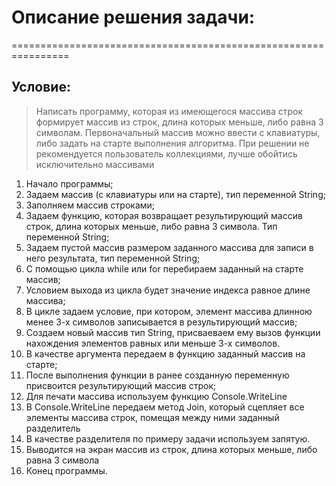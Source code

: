 # Описание решения задачи:

================================================================

## Условие:

> Написать программу, которая из имеющегося массива строк формирует массив из
> строк, длина которых меньше, либо равна 3 символам.
> Первоначальный массив можно ввести с клавиатуры, либо задать на старте
> выполнения алгоритма. При решении не рекомендуется пользователь коллекциями,
> лучше обойтись исключительно массивами

1. Начало программы;
2. Задаем массив (с клавиатуры или на старте), тип переменной String;
3. Заполняем массив строками;
4. Задаем функцию, которая возвращает результирующий массив строк, длина которых меньше, либо равна 3 символа. Тип переменной String;
5. Задаем пустой массив размером заданного массива для записи в него результата, тип переменной String;
6. С помощью цикла while или for перебираем заданный на старте массив;
7. Условием выхода из цикла будет значение индекса равное длине массива;
8. В цикле задаем условие, при котором, элемент массива длинною менее 3-х символов записывается в результирующий массив;
9. Создаем новый массив тип String, присваеваем ему вызов функции нахождения элементов равных или меньше 3-х символов.
10. В качестве аргумента передаем в функцию заданный массив на старте;
11. После выполнения функции в ранее созданную переменную присвоится результирующий массив строк;
12. Для печати массива используем функцию Console.WriteLine
13. В Console.WriteLine передаем метод Join, который сцепляет все элементы массива строк, помещая между ними заданный разделитель
14. В качестве разделителя по примеру задачи используем запятую.
15. Выводится на экран массив из строк, длина которых меньше, либо равна 3 символа
16. Конец программы.
